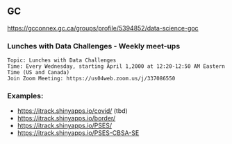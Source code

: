 ## GC

https://gcconnex.gc.ca/groups/profile/5394852/data-science-goc


### Lunches with Data Challenges - Weekly meet-ups
```
Topic: Lunches with Data Challenges
Time: Every Wednesday, starting April 1,2000 at 12:20-12:50 AM Eastern Time (US and Canada)
Join Zoom Meeting: https://us04web.zoom.us/j/337086550
```

### Examples:

- https://itrack.shinyapps.io/covid/ (tbd)
- https://itrack.shinyapps.io/border/
- https://itrack.shinyapps.io/PSES/
- https://itrack.shinyapps.io/PSES-CBSA-SE
